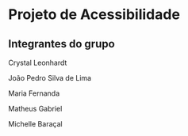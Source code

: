 <html>
  <head>
    <meta charset="UTF-8">    
  </head>
  <body>
    <h1>Projeto de Acessibilidade</h1>
    <h2>Integrantes do grupo</h2>
    <p>Crystal Leonhardt</p>
    <p>João Pedro Silva de Lima</p>
    <p>Maria Fernanda</p>
    <p>Matheus Gabriel</p>
    <p>Michelle Baraçal</p>
  </body>
</html>
